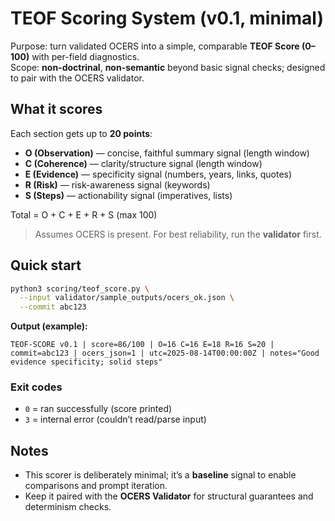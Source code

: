# TEOF Scoring System (v0.1, minimal)

Purpose: turn validated OCERS into a simple, comparable **TEOF Score (0–100)** with per-field diagnostics.  
Scope: **non-doctrinal**, **non-semantic** beyond basic signal checks; designed to pair with the OCERS validator.

## What it scores
Each section gets up to **20 points**:
- **O (Observation)** — concise, faithful summary signal (length window)
- **C (Coherence)** — clarity/structure signal (length window)
- **E (Evidence)** — specificity signal (numbers, years, links, quotes)
- **R (Risk)** — risk-awareness signal (keywords)
- **S (Steps)** — actionability signal (imperatives, lists)

Total = O + C + E + R + S (max 100)

> Assumes OCERS is present. For best reliability, run the **validator** first.

## Quick start
```bash
python3 scoring/teof_score.py \
  --input validator/sample_outputs/ocers_ok.json \
  --commit abc123
```

**Output (example):**
```
TEOF-SCORE v0.1 | score=86/100 | O=16 C=16 E=18 R=16 S=20 | commit=abc123 | ocers_json=1 | utc=2025-08-14T00:00:00Z | notes="Good evidence specificity; solid steps"
```

### Exit codes
- `0` = ran successfully (score printed)
- `3` = internal error (couldn’t read/parse input)

## Notes
- This scorer is deliberately minimal; it’s a **baseline** signal to enable comparisons and prompt iteration.
- Keep it paired with the **OCERS Validator** for structural guarantees and determinism checks.

